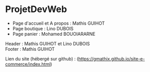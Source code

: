 # ProjetDevWeb

- Page d'accueil et A propos : Mathis GUIHOT
- Page boutique : Lino DUBOIS
- Page panier : Mohamed BOUOIARARNE

Header : Mathis GUIHOT et Lino DUBOIS  
Footer : Mathis GUIHOT

Lien du site (hébergé sur github) : (https://gmathix.github.io/site-e-commerce/index.html)
